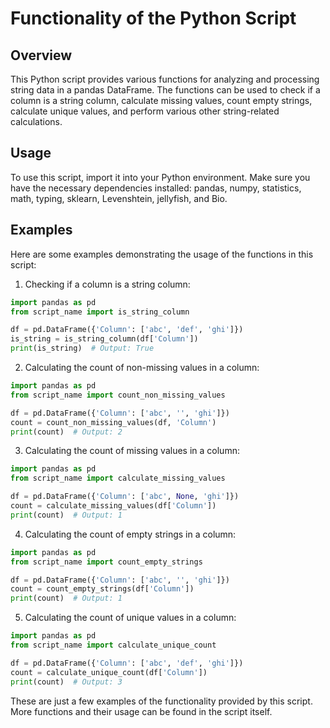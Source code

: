 # Functionality of the Python Script

## Overview
This Python script provides various functions for analyzing and processing string data in a pandas DataFrame. The functions can be used to check if a column is a string column, calculate missing values, count empty strings, calculate unique values, and perform various other string-related calculations.

## Usage
To use this script, import it into your Python environment. Make sure you have the necessary dependencies installed: pandas, numpy, statistics, math, typing, sklearn, Levenshtein, jellyfish, and Bio.

## Examples
Here are some examples demonstrating the usage of the functions in this script:

1. Checking if a column is a string column:
```python
import pandas as pd
from script_name import is_string_column

df = pd.DataFrame({'Column': ['abc', 'def', 'ghi']})
is_string = is_string_column(df['Column'])
print(is_string)  # Output: True
```

2. Calculating the count of non-missing values in a column:
```python
import pandas as pd
from script_name import count_non_missing_values

df = pd.DataFrame({'Column': ['abc', '', 'ghi']})
count = count_non_missing_values(df, 'Column')
print(count)  # Output: 2
```

3. Calculating the count of missing values in a column:
```python
import pandas as pd
from script_name import calculate_missing_values

df = pd.DataFrame({'Column': ['abc', None, 'ghi']})
count = calculate_missing_values(df['Column'])
print(count)  # Output: 1
```

4. Calculating the count of empty strings in a column:
```python
import pandas as pd
from script_name import count_empty_strings

df = pd.DataFrame({'Column': ['abc', '', 'ghi']})
count = count_empty_strings(df['Column'])
print(count)  # Output: 1
```

5. Calculating the count of unique values in a column:
```python
import pandas as pd
from script_name import calculate_unique_count

df = pd.DataFrame({'Column': ['abc', 'def', 'ghi']})
count = calculate_unique_count(df['Column'])
print(count)  # Output: 3
```

These are just a few examples of the functionality provided by this script. More functions and their usage can be found in the script itself.